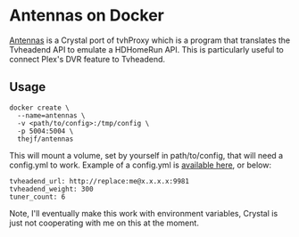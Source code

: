 # Antennas on Docker

[Antennas](https://github.com/thejf/antennas) is a Crystal port of tvhProxy which is a program that translates the Tvheadend API to emulate a HDHomeRun API. This is particularly useful to connect Plex's DVR feature to Tvheadend.

## Usage
```
docker create \
  --name=antennas \
  -v <path/to/config>:/tmp/config \
  -p 5004:5004 \
  thejf/antennas
```

This will mount a volume, set by yourself in path/to/config, that will need a config.yml to work. Example of a config.yml is [available here](https://github.com/TheJF/antennas/blob/master/config/config.yml), or below:
```
tvheadend_url: http://replace:me@x.x.x.x:9981
tvheadend_weight: 300
tuner_count: 6
```

Note, I'll eventually make this work with environment variables, Crystal is just not cooperating with me on this at the moment.


